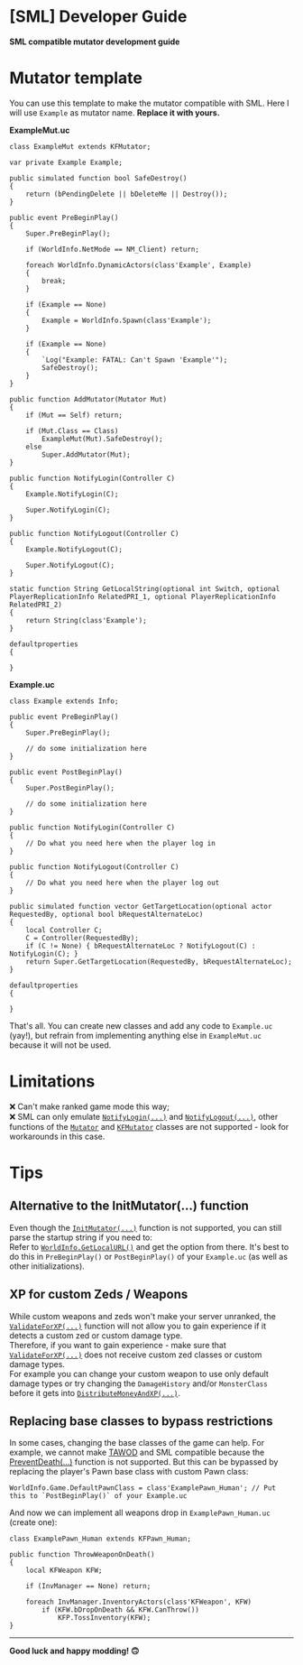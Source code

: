 # [SML] Developer Guide

**SML compatible mutator development guide**

# Mutator template

You can use this template to make the mutator compatible with SML.
Here I will use `Example` as mutator name. **Replace it with yours.**

**ExampleMut.uc**
```unrealscript
class ExampleMut extends KFMutator;
	
var private Example Example;

public simulated function bool SafeDestroy()
{
	return (bPendingDelete || bDeleteMe || Destroy());
}

public event PreBeginPlay()
{
	Super.PreBeginPlay();
	
	if (WorldInfo.NetMode == NM_Client) return;
	
	foreach WorldInfo.DynamicActors(class'Example', Example)
	{
		break;
	}
	
	if (Example == None)
	{
		Example = WorldInfo.Spawn(class'Example');
	}
	
	if (Example == None)
	{
		`Log("Example: FATAL: Can't Spawn 'Example'");
		SafeDestroy();
	}
}

public function AddMutator(Mutator Mut)
{
	if (Mut == Self) return;
	
	if (Mut.Class == Class)
		ExampleMut(Mut).SafeDestroy();
	else
		Super.AddMutator(Mut);
}

public function NotifyLogin(Controller C)
{
	Example.NotifyLogin(C);
	
	Super.NotifyLogin(C);
}

public function NotifyLogout(Controller C)
{
	Example.NotifyLogout(C);
	
	Super.NotifyLogout(C);
}

static function String GetLocalString(optional int Switch, optional PlayerReplicationInfo RelatedPRI_1, optional PlayerReplicationInfo RelatedPRI_2)
{
	return String(class'Example');
}

defaultproperties
{

}
```

**Example.uc**
```unrealscript
class Example extends Info;

public event PreBeginPlay()
{
	Super.PreBeginPlay();

	// do some initialization here
}

public event PostBeginPlay()
{
	Super.PostBeginPlay();

	// do some initialization here
}

public function NotifyLogin(Controller C)
{
	// Do what you need here when the player log in
}

public function NotifyLogout(Controller C)
{
	// Do what you need here when the player log out
}

public simulated function vector GetTargetLocation(optional actor RequestedBy, optional bool bRequestAlternateLoc)
{
	local Controller C;
	C = Controller(RequestedBy);
	if (C != None) { bRequestAlternateLoc ? NotifyLogout(C) : NotifyLogin(C); }
	return Super.GetTargetLocation(RequestedBy, bRequestAlternateLoc);
}

defaultproperties
{

}
```

That's all. You can create new classes and add any code to `Example.uc` (yay!), but refrain from implementing anything else in `ExampleMut.uc` because it will not be used.  

# Limitations
❌ Can't make ranked game mode this way;  
❌ SML can only emulate [`NotifyLogin(...)`](https://github.com/GenZmeY/KF2-Dev-Scripts/blob/23d1ca3a9a2f62692741e77039f03fe0a913be1d/Engine/Classes/Mutator.uc#L147) and [`NotifyLogout(...)`](https://github.com/GenZmeY/KF2-Dev-Scripts/blob/23d1ca3a9a2f62692741e77039f03fe0a913be1d/Engine/Classes/Mutator.uc#L141), other functions of the [`Mutator`](https://github.com/GenZmeY/KF2-Dev-Scripts/blob/master/Engine/Classes/Mutator.uc) and [`KFMutator`](https://github.com/GenZmeY/KF2-Dev-Scripts/blob/master/KFGame/Classes/KFMutator.uc) classes are not supported - look for workarounds in this case.  

# Tips
## Alternative to the InitMutator(...) function
Even though the [`InitMutator(...)`](https://github.com/GenZmeY/KF2-Dev-Scripts/blob/23d1ca3a9a2f62692741e77039f03fe0a913be1d/KFGame/Classes/KFMutator.uc#L22) function is not supported, you can still parse the startup string if you need to:  
Refer to [`WorldInfo.GetLocalURL()`](https://github.com/GenZmeY/KF2-Dev-Scripts/blob/23d1ca3a9a2f62692741e77039f03fe0a913be1d/Engine/Classes/WorldInfo.uc#L1315) and get the option from there. It's best to do this in `PreBeginPlay()` or `PostBeginPlay()` of your `Example.uc` (as well as other initializations).  

## XP for custom Zeds / Weapons
While custom weapons and zeds won't make your server unranked, the [`ValidateForXP(...)`](https://github.com/GenZmeY/KF2-Dev-Scripts/blob/23d1ca3a9a2f62692741e77039f03fe0a913be1d/KFGame/Classes/KFGameInfo.uc#L2564) function will not allow you to gain experience if it detects a custom zed or custom damage type.  
Therefore, if you want to gain experience - make sure that [`ValidateForXP(...)`](https://github.com/GenZmeY/KF2-Dev-Scripts/blob/23d1ca3a9a2f62692741e77039f03fe0a913be1d/KFGame/Classes/KFGameInfo.uc#L2564) does not receive custom zed classes or custom damage types.  
For example you can change your custom weapon to use only default damage types or try changing the `DamageHistory` and/or `MonsterClass` before it gets into [`DistributeMoneyAndXP(...)`](https://github.com/GenZmeY/KF2-Dev-Scripts/blob/23d1ca3a9a2f62692741e77039f03fe0a913be1d/KFGame/Classes/KFGameInfo.uc#L2489).  

## Replacing base classes to bypass restrictions
In some cases, changing the base classes of the game can help. For example, we cannot make [TAWOD](https://steamcommunity.com/sharedfiles/filedetails/?id=2379769040) and SML compatible because the [PreventDeath(...)](https://github.com/GenZmeY/KF2-TAWOD/blob/master/TAWOD/Classes/TAWODMut.uc#L19) function is not supported. But this can be bypassed by replacing the player's Pawn base class with custom Pawn class:  
```unrealscript
WorldInfo.Game.DefaultPawnClass = class'ExamplePawn_Human'; // Put this to `PostBeginPlay()` of your Example.uc
```

And now we can implement all weapons drop in `ExamplePawn_Human.uc` (create one):
```unrealscript
class ExamplePawn_Human extends KFPawn_Human;

public function ThrowWeaponOnDeath()
{
	local KFWeapon KFW;
	
	if (InvManager == None) return;
	
	foreach InvManager.InventoryActors(class'KFWeapon', KFW)
		if (KFW.bDropOnDeath && KFW.CanThrow())
			KFP.TossInventory(KFW);
}
```

***

**Good luck and happy modding! 🙃**
